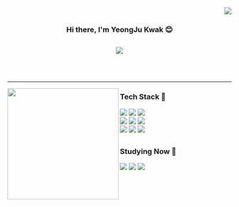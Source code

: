 <div align="center">
  
  <img align="right" src="https://github-readme-stats.vercel.app/api?username=icekwak&include_all_commits=true&count_private=true&show_icons=true" />
  
  <br>
  
  ### Hi there, I'm YeongJu Kwak 😊
  
  <span></span>
  ---
  
  <a href="mailto:yeongju.kwak@gmail.com" target="_blank"><img src="https://img.shields.io/badge/yeongju.kwak@gmail.com-EA4335?style=flat-square&logo=Gmail&logoColor=white"/></a>
  
  <br>
  
</div>

  <br>
  
---

<img align="left" height="250px" src="https://github-readme-stats.vercel.app/api/top-langs/?username=icekwak&langs_count=4&hide=c%23,jupyter%20notebook,css,html,scss,hlsl,ruby,shaderlab,R" />

<div align="left">
  
  ### Tech Stack 💪
  <img src="https://img.shields.io/badge/Spring Boot-6DB33F?style=flat-square&logo=Spring Boot&logoColor=white"/>
  <img src="https://img.shields.io/badge/MyBatis-0090CE?style=flat-square" />
  <img src="https://img.shields.io/badge/IntelliJ IDEA-000000?style=flat-square&logo=IntelliJ IDEA&logoColor=white"/>
  <br>
  <img src="https://img.shields.io/badge/Thymeleaf-005F0F?style=flat-square&logo=Thymeleaf&logoColor=white"/>
  <img src="https://img.shields.io/badge/jQuery-0769AD?style=flat-square&logo=jQuery&logoColor=white"/>
  <img src="https://img.shields.io/badge/Visual Studio Code-007ACC?style=flat-square&logo=Visual Studio Code&logoColor=white"/>
  <br>
  <img src="https://img.shields.io/badge/Ubuntu-E95420?style=flat-square&logo=Ubuntu&logoColor=white"/>
  <img src="https://img.shields.io/badge/Git-F05032?style=flat-square&logo=Git&logoColor=white"/>
  <img src="https://img.shields.io/badge/MariaDB-003545?style=flat-square&logo=MariaDB&logoColor=white"/>

  <span></span>
  ---
  
  ### Studying Now 🚴
  <img src="https://img.shields.io/badge/JPA-6DB33F?style=flat-square" />
  <img src="https://img.shields.io/badge/Spring Security-6DB33F?style=flat-square&logo=Spring Security&logoColor=white"/>
  <img src="https://img.shields.io/badge/Docker-2496ED?style=flat-square&logo=Docker&logoColor=white"/>
  
</div>
